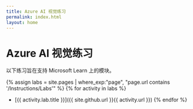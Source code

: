 ```yaml
---
title: Azure AI 视觉练习
permalink: index.html
layout: home
---
```


# Azure AI 视觉练习

以下练习旨在支持 Microsoft Learn 上的模块。


{% assign labs = site.pages | where_exp:"page", "page.url contains '/Instructions/Labs'" %} {% for activity in labs  %}
- [{{ activity.lab.title }}]({{ site.github.url }}{{ activity.url }}) {% endfor %}
